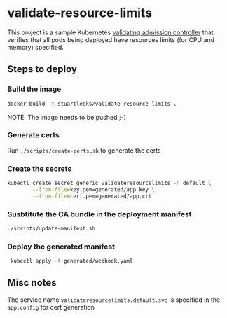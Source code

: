 # validate-resource-limits

This project is a sample Kubernetes [validating admission controller](https://kubernetes.io/docs/reference/access-authn-authz/extensible-admission-controllers/) that verifies that all pods being deployed have resources limits (for CPU and memory) specified.

## Steps to deploy

### Build the image

```bash
docker build -t stuartleeks/validate-resource-limits .
```

NOTE: The image needs to be pushed ;-)

### Generate certs

Run `./scripts/create-certs.sh` to generate the certs

### Create the secrets

```bash
kubectl create secret generic validateresourcelimits -n default \
        --from-file=key.pem=generated/app.key \
        --from-file=cert.pem=generated/app.crt
```

### Susbtitute the CA bundle in the deployment manifest

```bash
./scripts/update-manifest.sh
```

### Deploy the generated manifest

```bash
 kubectl apply -f generated/webhook.yaml
 ```

## Misc notes

The service name `validateresourcelimits.default.svc` is specified in the `app.config` for cert generation